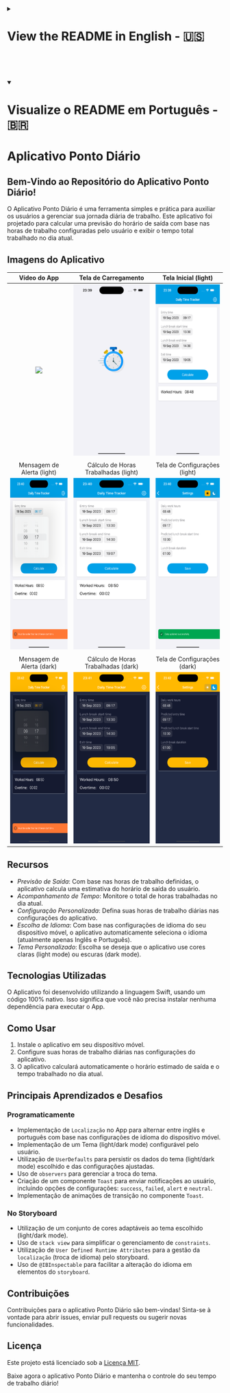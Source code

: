 <details>
  <summary><h1>View the README in English - 🇺🇸</h1></summary>

  # Daily Time Tracker App
  
  ## Welcome to the Daily Time Tracker App Repository!
  
  The Daily Time Tracker App is a simple and practical tool designed to help users manage their daily work schedule. This app is designed to calculate an estimated departure time based on user-configured working hours and display the total time worked on the current day.
  
  ## App Screenshots
  
  | App Video | Launch Screen | Home Screen (Light) |
  | :---: | :---: | :---: |
  | <img src="./imgs/video.gif" height="400"> | <img src="./imgs/lauchScreen.png" height="400"> | <img src="./imgs/home_light.png" height="400"> |
  |  |  |  |
  | Alert Message (Light) | Hours Worked Calculation (Light) | Settings Screen (Light) |
  | <img src="./imgs/home_alert.png" height="400"> | <img src="./imgs/home_calculate.png" height="400"> | <img src="./imgs/configuracoes_light.png" height="400"> |
  |  |  |  |
  | Alert Message (Dark) | Hours Worked Calculation (Dark) | Settings Screen (Dark) |
  | <img src="./imgs/home_alert_dark.png" height="400"> | <img src="./imgs/home_calculate_dark.png" height="400"> | <img src="./imgs/configuracoes_dark.png" height="400"> |
  
  ## Features
  
  - Departure Prediction: Based on defined working hours, the app calculates an estimate of the user's departure time.
  - Time Tracking: Monitor the total hours worked on the current day.
  - Custom Configuration: Set your daily working hours in the app settings.
  - Language Selection: Based on your mobile device's language settings, the app automatically selects the language (currently only English and Portuguese).
  - Custom Theme: Choose whether the app uses light mode or dark mode.
  
  ## Technologies Used
  
  The app was developed using the Swift programming language, using 100% native code. This means you don't need to install any dependencies to run the app.
  
  ## How to Use
  
  1. Install the app on your mobile device.
  2. Configure your daily working hours in the app settings.
  3. The app will automatically calculate the estimated departure time and the time worked on the current day.
  
  ## Key Learnings and Challenges
  
  ### Programatically
  
  - Implementation of `Localization` in the app to switch between English and Portuguese based on the device's language settings.
  - Implementation of a user-configurable Theme (light/dark mode).
  - Use of `UserDefaults` to persist data related to the selected theme (light/dark mode) and user settings.
  - Utilization of `observers` to manage theme switching.
  - Creation of a `Toast` component to send user notifications, including configuration options for `success`, `failed`, `alert`, and `neutral` notifications.
  - Implementation of transition animations within the `Toast` component.
  
  ### In Storyboard
  
  - Use of a set of adaptable colors based on the selected theme (light/dark mode).
  - Utilization of `stack view` to simplify the management of `constraints`.
  - Usage of `User Defined Runtime Attributes` to manage localization (language switching) within the storyboard.
  - Use of `@IBInspectable` to facilitate language changes in storyboard elements.
  
  ## Contributions
  
  Contributions to the Daily Time Tracker App are welcome! Feel free to open issues, submit pull requests, or suggest new features.
  
  ## License
  
  This project is licensed under the [MIT License](LICENSE).
  
  Download the Daily Time Tracker App now and keep track of your daily work hours!
</details>

<br><br>

<details open>
  <summary><h1>Visualize o README em Português - 🇧🇷</h1></summary>

  # Aplicativo Ponto Diário
  
  ## Bem-Vindo ao Repositório do Aplicativo Ponto Diário!
  
  O Aplicativo Ponto Diário é uma ferramenta simples e prática para auxiliar os usuários a gerenciar sua jornada diária de trabalho. Este aplicativo foi projetado para calcular uma previsão do horário de saída com base nas horas de trabalho configuradas pelo usuário e exibir o tempo total trabalhado no dia atual.
  
  ## Imagens do Aplicativo
  
  | Vídeo do App | Tela de Carregamento | Tela Inicial (light) |
  | :---: | :---: | :---: |
  | <img src="./imgs/video.gif" height="400"> | <img src="./imgs/lauchScreen.png" height="400"> | <img src="./imgs/home_light.png" height="400"> |
  |  |  |  |
  | Mensagem de Alerta (light) | Cálculo de Horas Trabalhadas (light) | Tela de Configurações (light) |
  | <img src="./imgs/home_alert.png" height="400"> | <img src="./imgs/home_calculate.png" height="400"> | <img src="./imgs/configuracoes_light.png" height="400"> |
  |  |  |  |
  | Mensagem de Alerta (dark) | Cálculo de Horas Trabalhadas (dark) | Tela de Configurações (dark) |
  | <img src="./imgs/home_alert_dark.png" height="400"> | <img src="./imgs/home_calculate_dark.png" height="400"> | <img src="./imgs/configuracoes_dark.png" height="400"> |
  
  ## Recursos
  
  - *Previsão de Saída*: Com base nas horas de trabalho definidas, o aplicativo calcula uma estimativa do horário de saída do usuário.
  - *Acompanhamento de Tempo*: Monitore o total de horas trabalhadas no dia atual.
  - *Configuração Personalizada*: Defina suas horas de trabalho diárias nas configurações do aplicativo.
  - *Escolha de Idioma*: Com base nas configurações de idioma do seu dispositivo móvel, o aplicativo automaticamente seleciona o idioma (atualmente apenas Inglês e Português).
  - *Tema Personalizado*: Escolha se deseja que o aplicativo use cores claras (light mode) ou escuras (dark mode).
  
  ## Tecnologias Utilizadas
  
  O Aplicativo foi desenvolvido utilizando a linguagem Swift, usando um código 100% nativo. Isso significa que você não precisa instalar nenhuma dependência para executar o App.
  
  ## Como Usar
  
  1. Instale o aplicativo em seu dispositivo móvel.
  2. Configure suas horas de trabalho diárias nas configurações do aplicativo.
  3. O aplicativo calculará automaticamente o horário estimado de saída e o tempo trabalhado no dia atual.
  
  ## Principais Aprendizados e Desafios
  
  ### Programaticamente
  
  - Implementação de `Localização` no App para alternar entre inglês e português com base nas configurações de idioma do dispositivo móvel.
  - Implementação de um Tema (light/dark mode) configurável pelo usuário.
  - Utilização de `UserDefaults` para persistir os dados do tema (light/dark mode) escolhido e das configurações ajustadas.
  - Uso de `observers` para gerenciar a troca do tema.
  - Criação de um componente `Toast` para enviar notificações ao usuário, incluindo opções de configurações: `success`, `failed`, `alert` e `neutral`.
  - Implementação de animações de transição no componente `Toast`.
  
  ### No Storyboard
  
  - Utilização de um conjunto de cores adaptáveis ao tema escolhido (light/dark mode).
  - Uso de `stack view` para simplificar o gerenciamento de `constraints`.
  - Utilização de `User Defined Runtime Attributes` para a gestão da `localização` (troca de idioma) pelo storyboard.
  - Uso de `@IBInspectable` para facilitar a alteração do idioma em elementos do `storyboard`.
  
  ## Contribuições
  
  Contribuições para o aplicativo Ponto Diário são bem-vindas! Sinta-se à vontade para abrir issues, enviar pull requests ou sugerir novas funcionalidades.
  
  ## Licença
  
  Este projeto está licenciado sob a [Licença MIT](LICENSE).
  
  Baixe agora o aplicativo Ponto Diário e mantenha o controle do seu tempo de trabalho diário!
</details>
